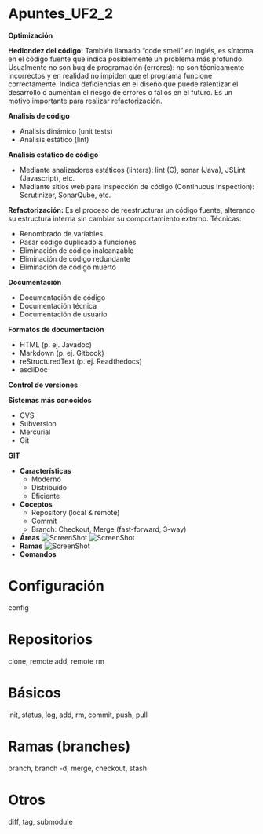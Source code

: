 # Apuntes_UF2_2

**Optimización**

**Hediondez del código:** También llamado “code smell” en inglés, es síntoma en el código fuente que indica posiblemente un problema más profundo. Usualmente no son bug de programación (errores): no son técnicamente incorrectos y en realidad no impiden que el programa funcione correctamente. Indica deficiencias en el diseño que puede ralentizar el desarrollo o aumentan el riesgo de errores o fallos en el futuro. Es un motivo importante para realizar refactorización.

**Análisis de código**
+ Análisis dinámico (unit tests)
+ Análisis estático (lint)

**Análisis estático de código**
+ Mediante analizadores estáticos (linters): lint (C), sonar (Java), JSLint (Javascript), etc.
+ Mediante sitios web para inspección de código (Continuous Inspection): Scrutinizer, SonarQube, etc.

**Refactorización:** Es el proceso de reestructurar un código fuente, alterando su estructura interna sin cambiar su comportamiento externo. Técnicas:
+ Renombrado de variables
+ Pasar código duplicado a funciones
+ Eliminación de código inalcanzable
+ Eliminación de código redundante
+ Eliminación de código muerto

**Documentación**
+ Documentación de código
+ Documentación técnica
+ Documentación de usuario

**Formatos de documentación**
+ HTML (p. ej. Javadoc)
+ Markdown (p. ej. Gitbook)
+ reStructuredText (p. ej. Readthedocs)
+ asciiDoc

**Control de versiones**

**Sistemas más conocidos**
+ CVS
+ Subversion
+ Mercurial
+ Git

**GIT**
+ **Características**
  + Moderno
  + Distribuido
  + Eficiente
+ **Coceptos**
  + Repository (local & remote)
  + Commit
  + Branch: Checkout, Merge (fast-forward, 3-way)
+ **Áreas**
![ScreenShot](http://jamj2000.github.io/entornosdesarrollo/4/assets/git-areas1.png)
![ScreenShot](http://jamj2000.github.io/entornosdesarrollo/4/assets/git-areas2.png)
+ **Ramas**
![ScreenShot](http://jamj2000.github.io/entornosdesarrollo/4/assets/git-branches.png)
+ **Comandos**
# Configuración
  config 

# Repositorios
  clone, remote add, remote rm

# Básicos
  init, status, log, add, rm, commit, push, pull

# Ramas (branches)
  branch, branch -d, merge, checkout, stash

# Otros
  diff, tag, submodule
